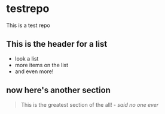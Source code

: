 # testrepo
This is a test repo

## This is the header for a list
- look a list 
- more items on the list
- and even more! 

## now here's another section
> This is the greatest section of the all! - *said no one ever*